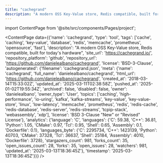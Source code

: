 ```yaml
---
title: "cachegrand"
description: "A modern OSS Key-Value store, Redis compatible, built for today's hardware"
---
```

import ContentPage from '@site/src/components/Pages/project';

<ContentPage
    data={{'name': 'cachegrand', 'type': 'tool', 'tags': ['cache', 'caching', 'key-value', 'database', 'redis', 'memcache', 'prometheus', 'opensource', 'fast'], 'description': "A modern OSS Key-Value store, Redis compatible, built for today's hardware", 'site_url': 'https://cachegrand.io/', 'repository_platform': 'github', 'repository_url': 'https://github.com/danielealbano/cachegrand', 'license': 'BSD-3-Clause', 'autogenerated': {'filename': 'cachegrand.json', 'meta': {'name': 'cachegrand', 'full_name': 'danielealbano/cachegrand', 'html_url': 'https://github.com/danielealbano/cachegrand', 'created_at': '2018-03-14T15:33:02Z', 'updated_at': '2025-03-11T02:38:58Z', 'pushed_at': '2025-01-02T19:55:34Z', 'archived': false, 'disabled': false, 'owner': 'danielealbano', 'owner_type': 'User', 'topics': ['caching', 'high-performance', 'io-uring', 'kafka', 'kafka-streams', 'key-value', 'key-value-store', 'linux', 'low-latency', 'memcache', 'prometheus', 'redis', 'redis-cache', 'redis-database', 'redis-server', 'redis-streams', 'tcpip-stack', 'webassembly', 'xdp'], 'license': 'BSD 3-Clause "New" or "Revised" License'}, 'analytics': {'language': 'C', 'languages': {'C': 59.38, 'C++': 36.81, 'Python': 1.05, 'CMake': 0.97, 'Tcl': 0.95, 'Shell': 0.65, 'Assembly': 0.1, 'Dockerfile': 0.1}, 'languages_byte': {'C': 2295734, 'C++': 1423139, 'Python': 40703, 'CMake': 37328, 'Tcl': 36637, 'Shell': 25184, 'Assembly': 4010, 'Dockerfile': 3728}, 'stargazers_count': 981, 'forks_count': 35, 'open_issues_count': 28, 'forks': 35, 'open_issues': 28, 'watchers': 981, 'updated_at': '2025-03-13T18:36:45Z'}, 'timestamp': '2025-03-13T18:36:45Z'}}}
/>
